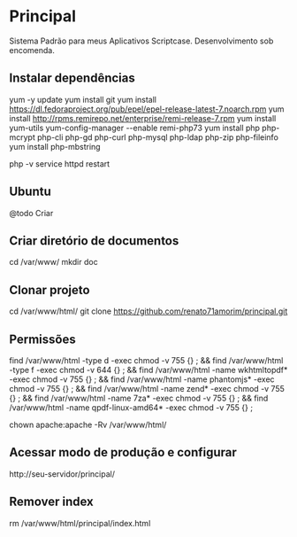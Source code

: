 # Principal
Sistema Padrão para meus Aplicativos Scriptcase. Desenvolvimento sob encomenda. 


## Instalar dependências
yum -y update
yum install git
yum install https://dl.fedoraproject.org/pub/epel/epel-release-latest-7.noarch.rpm
yum install http://rpms.remirepo.net/enterprise/remi-release-7.rpm
yum install yum-utils
yum-config-manager --enable remi-php73
yum install php php-mcrypt php-cli php-gd php-curl php-mysql php-ldap php-zip php-fileinfo
yum install php-mbstring

php -v
service httpd restart

## Ubuntu
 @todo Criar

## Criar diretório de documentos
cd /var/www/
mkdir doc


## Clonar projeto
cd /var/www/html/
git clone https://github.com/renato71amorim/principal.git

## Permissões
find /var/www/html -type d -exec chmod -v 755 {} \; && find /var/www/html -type f -exec chmod -v 644 {} \; && find /var/www/html -name wkhtmltopdf* -exec chmod -v 755 {} \; && find /var/www/html -name phantomjs* -exec chmod -v 755 {} \; && find /var/www/html -name zend* -exec chmod -v 755 {} \; && find /var/www/html -name 7za* -exec chmod -v 755 {} \; && find /var/www/html -name qpdf-linux-amd64* -exec chmod -v 755 {} \;

chown apache:apache -Rv /var/www/html/

## Acessar modo de produção e configurar
http://seu-servidor/principal/

## Remover index

rm /var/www/html/principal/index.html
